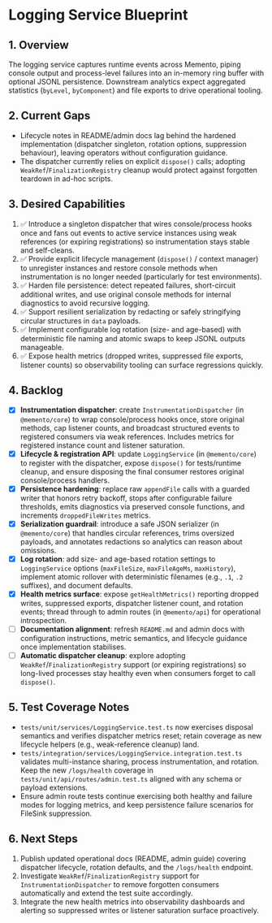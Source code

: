 # Logging Service Blueprint

## 1. Overview
The logging service captures runtime events across Memento, piping console output and process-level failures into an in-memory ring buffer with optional JSONL persistence. Downstream analytics expect aggregated statistics (`byLevel`, `byComponent`) and file exports to drive operational tooling.

## 2. Current Gaps
- Lifecycle notes in README/admin docs lag behind the hardened implementation (dispatcher singleton, rotation options, suppression behaviour), leaving operators without configuration guidance.
- The dispatcher currently relies on explicit `dispose()` calls; adopting `WeakRef`/`FinalizationRegistry` cleanup would protect against forgotten teardown in ad-hoc scripts.

## 3. Desired Capabilities
1. ✅ Introduce a singleton dispatcher that wires console/process hooks once and fans out events to active service instances using weak references (or expiring registrations) so instrumentation stays stable and self-cleans.
2. ✅ Provide explicit lifecycle management (`dispose()` / context manager) to unregister instances and restore console methods when instrumentation is no longer needed (particularly for test environments).
3. ✅ Harden file persistence: detect repeated failures, short-circuit additional writes, and use original console methods for internal diagnostics to avoid recursive logging.
4. ✅ Support resilient serialization by redacting or safely stringifying circular structures in `data` payloads.
5. ✅ Implement configurable log rotation (size- and age-based) with deterministic file naming and atomic swaps to keep JSONL outputs manageable.
6. ✅ Expose health metrics (dropped writes, suppressed file exports, listener counts) so observability tooling can surface regressions quickly.

## 4. Backlog
- [x] **Instrumentation dispatcher**: create `InstrumentationDispatcher` (in `@memento/core`) to wrap console/process hooks once, store original methods, cap listener counts, and broadcast structured events to registered consumers via weak references. Includes metrics for registered instance count and listener saturation.
- [x] **Lifecycle & registration API**: update `LoggingService` (in `@memento/core`) to register with the dispatcher, expose `dispose()` for tests/runtime cleanup, and ensure disposing the final consumer restores original console/process handlers.
- [x] **Persistence hardening**: replace raw `appendFile` calls with a guarded writer that honors retry backoff, stops after configurable failure thresholds, emits diagnostics via preserved console functions, and increments `droppedFileWrites` metrics.
- [x] **Serialization guardrail**: introduce a safe JSON serializer (in `@memento/core`) that handles circular references, trims oversized payloads, and annotates redactions so analytics can reason about omissions.
- [x] **Log rotation**: add size- and age-based rotation settings to `LoggingService` options (`maxFileSize`, `maxFileAgeMs`, `maxHistory`), implement atomic rollover with deterministic filenames (e.g., `.1`, `.2` suffixes), and document defaults.
- [x] **Health metrics surface**: expose `getHealthMetrics()` reporting dropped writes, suppressed exports, dispatcher listener count, and rotation events; thread through to admin routes (in `@memento/api`) for operational introspection.
- [ ] **Documentation alignment**: refresh `README.md` and admin docs with configuration instructions, metric semantics, and lifecycle guidance once implementation stabilises.
- [ ] **Automatic dispatcher cleanup**: explore adopting `WeakRef`/`FinalizationRegistry` support (or expiring registrations) so long-lived processes stay healthy even when consumers forget to call `dispose()`.

## 5. Test Coverage Notes
- `tests/unit/services/LoggingService.test.ts` now exercises disposal semantics and verifies dispatcher metrics reset; retain coverage as new lifecycle helpers (e.g., weak-reference cleanup) land.
- `tests/integration/services/LoggingService.integration.test.ts` validates multi-instance sharing, process instrumentation, and rotation. Keep the new `/logs/health` coverage in `tests/unit/api/routes/admin.test.ts` aligned with any schema or payload extensions.
- Ensure admin route tests continue exercising both healthy and failure modes for logging metrics, and keep persistence failure scenarios for FileSink suppression.

## 6. Next Steps
1. Publish updated operational docs (README, admin guide) covering dispatcher lifecycle, rotation defaults, and the `/logs/health` endpoint.
2. Investigate `WeakRef`/`FinalizationRegistry` support for `InstrumentationDispatcher` to remove forgotten consumers automatically and extend the test suite accordingly.
3. Integrate the new health metrics into observability dashboards and alerting so suppressed writes or listener saturation surface proactively.

